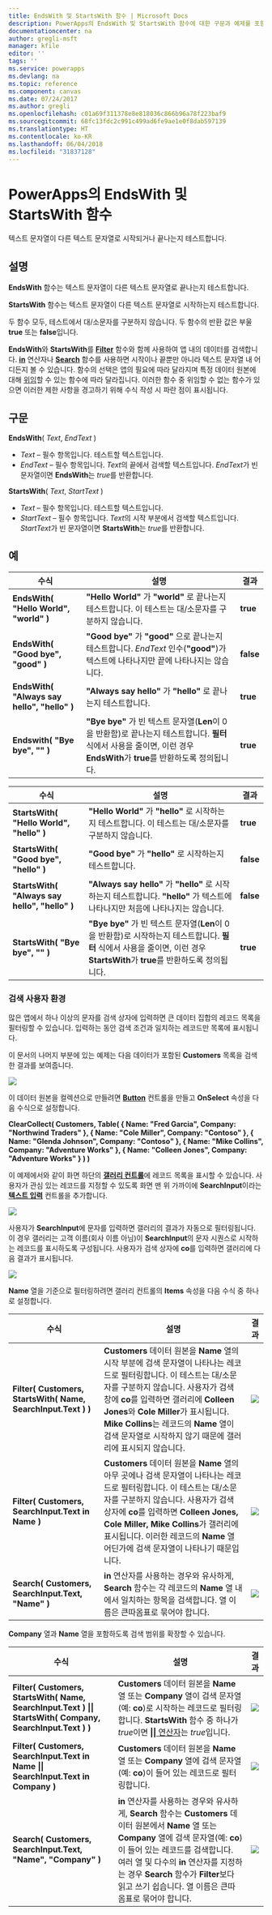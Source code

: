 ```yaml
---
title: EndsWith 및 StartsWith 함수 | Microsoft Docs
description: PowerApps의 EndsWith 및 StartsWith 함수에 대한 구문과 예제를 포함한 참조 정보
documentationcenter: na
author: gregli-msft
manager: kfile
editor: ''
tags: ''
ms.service: powerapps
ms.devlang: na
ms.topic: reference
ms.component: canvas
ms.date: 07/24/2017
ms.author: gregli
ms.openlocfilehash: c01a69f311378e8e818036c866b96a78f223baf9
ms.sourcegitcommit: 68fc13fdc2c991c499ad6fe9ae1e0f8dab597139
ms.translationtype: HT
ms.contentlocale: ko-KR
ms.lasthandoff: 06/04/2018
ms.locfileid: "31837128"
---
```

# <a name="endswith-and-startswith-functions-in-powerapps"></a>PowerApps의 EndsWith 및 StartsWith 함수
텍스트 문자열이 다른 텍스트 문자열로 시작되거나 끝나는지 테스트합니다.

## <a name="description"></a>설명
**EndsWith** 함수는 텍스트 문자열이 다른 텍스트 문자열로 끝나는지 테스트합니다.

**StartsWith** 함수는 텍스트 문자열이 다른 텍스트 문자열로 시작하는지 테스트합니다.    

두 함수 모두, 테스트에서 대/소문자를 구분하지 않습니다.  두 함수의 반환 값은 부울 **true** 또는 **false**입니다.  

**EndsWith**와 **StartsWith**를 **[Filter](function-filter-lookup.md)** 함수와 함께 사용하여 앱 내의 데이터를 검색합니다. **[in](operators.md#in-and-exactin-operators)** 연산자나 **[Search](function-filter-lookup.md)** 함수를 사용하면 시작이나 끝뿐만 아니라 텍스트 문자열 내 어디든지 볼 수 있습니다.  함수의 선택은 앱의 필요에 따라 달라지며 특정 데이터 원본에 대해 [위임](../delegation-overview.md)할 수 있는 함수에 따라 달라집니다.  이러한 함수 중 위임할 수 없는 함수가 있으면 이러한 제한 사항을 경고하기 위해 수식 작성 시 파란 점이 표시됩니다.

## <a name="syntax"></a>구문
**EndsWith**( *Text*, *EndText* )

* *Text* – 필수 항목입니다.  테스트할 텍스트입니다.
* *EndText* – 필수 항목입니다.  *Text*의 끝에서 검색할 텍스트입니다.  *EndText*가 빈 문자열이면 **EndsWith**는 *true*를 반환합니다.

**StartsWith**( *Text*, *StartText* )

* *Text* – 필수 항목입니다.  테스트할 텍스트입니다.
* *StartText* – 필수 항목입니다.  *Text*의 시작 부분에서 검색할 텍스트입니다.  *StartText*가 빈 문자열이면 **StartsWith**는 *true*를 반환합니다.

## <a name="examples"></a>예
| 수식 | 설명 | 결과 |
| --- | --- | --- |
| **EndsWith( "Hello World", "world" )** |**"Hello World"** 가 **"world"** 로 끝나는지 테스트합니다.  이 테스트는 대/소문자를 구분하지 않습니다. |**true** |
| **EndsWith( "Good bye", "good" )** |**"Good bye"** 가 **"good"** 으로 끝나는지 테스트합니다.  *EndText* 인수(**"good"**)가 텍스트에 나타나지만 끝에 나타나지는 않습니다. |**false** |
| **EndsWith( "Always say hello", "hello" )** |**"Always say hello"** 가 **"hello"** 로 끝나는지 테스트합니다. |**true** |
| **Endswith( "Bye bye", "" )** |**"Bye bye"** 가 빈 텍스트 문자열(**Len**이 0을 반환함)로 끝나는지 테스트합니다.  **필터** 식에서 사용을 줄이면, 이런 경우 **EndsWith**가 **true**를 반환하도록 정의됩니다. |**true** |

| 수식 | 설명 | 결과 |
| --- | --- | --- |
| **StartsWith( "Hello World", "hello" )** |**"Hello World"** 가 **"hello"** 로 시작하는지 테스트합니다.  이 테스트는 대/소문자를 구분하지 않습니다. |**true** |
| **StartsWith( "Good bye", "hello" )** |**"Good bye"** 가 **"hello"** 로 시작하는지 테스트합니다. |**false** |
| **StartsWith( "Always say hello", "hello" )** |**"Always say hello"** 가 **"hello"** 로 시작하는지 테스트합니다.  **"hello"** 가 텍스트에 나타나지만 처음에 나타나지는 않습니다. |**false** |
| **StartsWith( "Bye bye", "" )** |**"Bye bye"** 가 빈 텍스트 문자열(**Len**이 0을 반환함)로 시작하는지 테스트합니다.  **필터** 식에서 사용을 줄이면, 이런 경우 **StartsWith**가 **true**를 반환하도록 정의됩니다. |**true** |

### <a name="search-user-experience"></a>검색 사용자 환경
많은 앱에서 하나 이상의 문자를 검색 상자에 입력하면 큰 데이터 집합의 레코드 목록을 필터링할 수 있습니다. 입력하는 동안 검색 조건과 일치하는 레코드만 목록에 표시됩니다.

이 문서의 나머지 부분에 있는 예제는 다음 데이터가 포함된 **Customers** 목록을 검색한 결과를 보여줍니다.

![](media/function-startswith/customers.png)

이 데이터 원본을 컬렉션으로 만들려면 **[Button](../controls/control-button.md)** 컨트롤을 만들고 **OnSelect** 속성을 다음 수식으로 설정합니다.

**ClearCollect( Customers, Table( { Name: "Fred Garcia", Company: "Northwind Traders" }, { Name: "Cole Miller", Company: "Contoso" }, { Name: "Glenda Johnson", Company: "Contoso" }, { Name: "Mike Collins", Company: "Adventure Works" }, { Name: "Colleen Jones", Company: "Adventure Works" } ) )**

이 예제에서와 같이 화면 하단의 [**갤러리 컨트롤**](../controls/control-gallery.md)에 레코드 목록을 표시할 수 있습니다. 사용자가 관심 있는 레코드를 지정할 수 있도록 화면 맨 위 가까이에 **SearchInput**이라는 [**텍스트 입력**](../controls/control-text-input.md) 컨트롤을 추가합니다.

![](media/function-startswith/customers-ux-unfiltered.png)

사용자가 **SearchInput**에 문자를 입력하면 갤러리의 결과가 자동으로 필터링됩니다. 이 경우 갤러리는 고객 이름(회사 이름 아님)이 **SearchInput**의 문자 시퀀스로 시작하는 레코드를 표시하도록 구성됩니다. 사용자가 검색 상자에 **co**를 입력하면 갤러리에 다음 결과가 표시됩니다.

![](media/function-startswith/customers-ux-startswith-co.png)

**Name** 열을 기준으로 필터링하려면 갤러리 컨트롤의 **Items** 속성을 다음 수식 중 하나로 설정합니다.

| 수식 | 설명 | 결과 |
| --- | --- | --- |
| **Filter( Customers, StartsWith( Name, SearchInput.Text ) )** |**Customers** 데이터 원본을 **Name** 열의 시작 부분에 검색 문자열이 나타나는 레코드로 필터링합니다. 이 테스트는 대/소문자를 구분하지 않습니다. 사용자가 검색 창에 **co**를 입력하면 갤러리에 **Colleen Jones**와 **Cole Miller**가 표시됩니다. **Mike Collins**는 레코드의 **Name** 열이 검색 문자열로 시작하지 않기 때문에 갤러리에 표시되지 않습니다. |<style> img { max-width: none } </style> ![](media/function-startswith/customers-name-co-startswith.png) |
| **Filter( Customers, SearchInput.Text in Name )** |**Customers** 데이터 원본을 **Name** 열의 아무 곳에나 검색 문자열이 나타나는 레코드로 필터링합니다. 이 테스트는 대/소문자를 구분하지 않습니다. 사용자가 검색 상자에 **co**를 입력하면 **Colleen Jones,** **Cole Miller,** **Mike Collins**가 갤러리에 표시됩니다. 이러한 레코드의 **Name** 열 어딘가에 검색 문자열이 나타나기 때문입니다. |<style> img { max-width: none } </style> ![](media/function-startswith/customers-name-co-contains.png) |
| **Search( Customers, SearchInput.Text, "Name" )** |**in** 연산자를 사용하는 경우와 유사하게, **Search** 함수는 각 레코드의 **Name** 열 내에서 일치하는 항목을 검색합니다. 열 이름은 큰따옴표로 묶어야 합니다. |<style> img { max-width: none } </style> ![](media/function-startswith/customers-name-co-contains.png) |

**Company** 열과 **Name** 열을 포함하도록 검색 범위를 확장할 수 있습니다.

| 수식 | 설명 | 결과 |
| --- | --- | --- |
| **Filter( Customers, StartsWith( Name, SearchInput.Text ) &#124;&#124; StartsWith( Company, SearchInput.Text ) )** |**Customers** 데이터 원본을 **Name** 열 또는 **Company** 열이 검색 문자열(예: **co**)로 시작하는 레코드로 필터링합니다.  **StartsWith** 함수 중 하나가 *true*이면 [**&#124;&#124;** 연산자](operators.md)는 *true*입니다. |<style> img { max-width: none } </style> ![](media/function-startswith/customers-all-co-startswith.png) |
| **Filter( Customers, SearchInput.Text in Name &#124;&#124; SearchInput.Text in Company )** |**Customers** 데이터 원본을 **Name** 열 또는 **Company** 열에 검색 문자열(예: **co**)이 들어 있는 레코드로 필터링합니다. |<style> img { max-width: none } </style> ![](media/function-startswith/customers-all-co-contains.png) |
| **Search( Customers, SearchInput.Text, "Name", "Company" )** |**in** 연산자를 사용하는 경우와 유사하게, **Search** 함수는 **Customers** 데이터 원본에서 **Name** 열 또는 **Company** 열에 검색 문자열(예: **co**)이 들어 있는 레코드를 검색합니다. 여러 열 및 다수의 **in** 연산자를 지정하는 경우 **Search** 함수가 **Filter**보다 읽고 쓰기 쉽습니다. 열 이름은 큰따옴표로 묶어야 합니다. |<style> img { max-width: none } </style> ![](media/function-startswith/customers-all-co-contains.png) |

